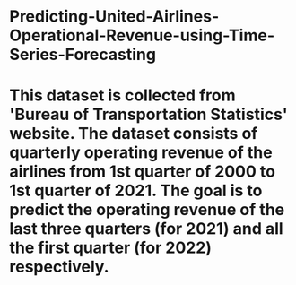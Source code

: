 # Predicting-United-Airlines-Operational-Revenue-using-Time-Series-Forecasting
# This dataset is collected from 'Bureau of Transportation Statistics' website. The dataset consists of quarterly operating revenue of the airlines from 1st quarter of 2000 to 1st quarter of 2021. The goal  is to predict the operating revenue of the last three quarters (for 2021) and all the first quarter (for 2022) respectively.
